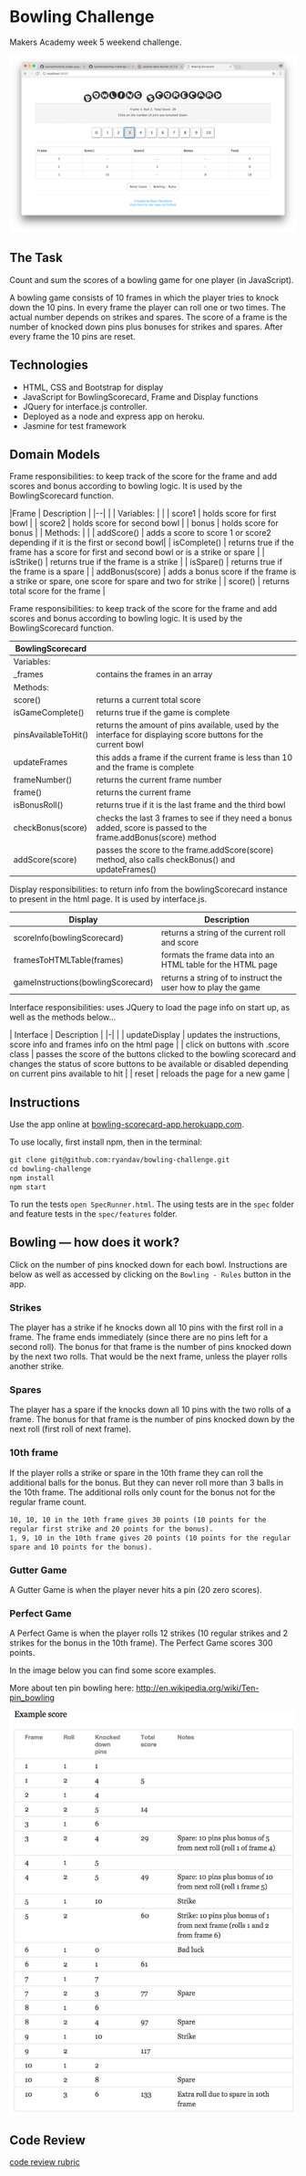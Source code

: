 
Bowling Challenge
=================

Makers Academy week 5 weekend challenge.

![Bowling Scorecard App Image](public/images/bowling.png)

## The Task

Count and sum the scores of a bowling game for one player (in JavaScript).

A bowling game consists of 10 frames in which the player tries to knock down the 10 pins. In every frame the player can roll one or two times. The actual number depends on strikes and spares. The score of a frame is the number of knocked down pins plus bonuses for strikes and spares. After every frame the 10 pins are reset.

## Technologies
- HTML, CSS and Bootstrap for display
- JavaScript for BowlingScorecard, Frame and Display functions
- JQuery for interface.js controller.
- Deployed as a node and express app on heroku.
- Jasmine for test framework

## Domain Models

Frame responsibilities: to keep track of the score for the frame and add scores and bonus according to bowling logic. It is used by the BowlingScorecard function.

|Frame | Description |
|--| |
| Variables: |  |
| score1 | holds score for first bowl |
| score2 | holds score for second bowl |
| bonus | holds score for bonus |
| Methods: | |
| addScore() | adds a score to score 1 or score2 depending if it is the first or second bowl|
| isComplete() | returns true if the frame has a score for first and second bowl or is a strike or spare |
| isStrike() | returns true if the frame is a strike |
| isSpare() | returns true if the frame is a spare |
| addBonus(score) | adds a bonus score if the frame is a strike or spare, one score for spare and two for strike |
| score() | returns total score for the frame |

Frame responsibilities: to keep track of the score for the frame and add scores and bonus according to bowling logic. It is used by the BowlingScorecard function.

| BowlingScorecard | |
|-| -|
| Variables: | |
| _frames | contains the frames in an array |
| Methods: | |
| score() | returns a current total score |
| isGameComplete() | returns true if the game is complete |
| pinsAvailableToHit() | returns the amount of pins available, used by the interface for displaying score buttons for the current bowl
| updateFrames | this adds a frame if the current frame is less than 10 and the frame is complete |
| frameNumber() | returns the current frame number |
| frame() | returns the current frame |
| isBonusRoll() | returns true if it is the last frame and the third bowl |
| checkBonus(score) | checks the last 3 frames to see if they need a bonus added, score is passed to the frame.addBonus(score) method |
| addScore(score) | passes the score to the frame.addScore(score) method, also calls checkBonus() and updateFrames() |

Display responsibilities: to return info from the bowlingScorecard instance to present in the html page. It is used by interface.js.

| Display | Description |
|-|- |
| scoreInfo(bowlingScorecard) | returns a string of the current roll and score |
| framesToHTMLTable(frames) | formats the frame data into an HTML table for the HTML page |
| gameInstructions(bowlingScorecard) | returns a string of to instruct the user how to play the game |

Interface responsibilities: uses JQuery to load the page info on start up, as well as the methods below...

| Interface | Description |
|-| |
| updateDisplay | updates the instructions, score info and frames info on the html page |
| click on buttons with .score class | passes the score of the buttons clicked to the bowling scorecard and changes the status of score buttons to be available or disabled depending on current pins available to hit |
| reset | reloads the page for a new game |


## Instructions

Use the app online at [bowling-scorecard-app.herokuapp.com](https://bowling-scorecard-app.herokuapp.com/).

To use locally, first install npm, then in the terminal:
```
git clone git@github.com:ryandav/bowling-challenge.git
cd bowling-challenge
npm install
npm start
```

To run the tests `open SpecRunner.html`. The using tests are in the `spec` folder and feature tests in the `spec/features` folder.

## Bowling — how does it work?

Click on the number of pins knocked down for each bowl. Instructions are below as well as accessed by clicking on the `Bowling - Rules` button in the app.

### Strikes

The player has a strike if he knocks down all 10 pins with the first roll in a frame. The frame ends immediately (since there are no pins left for a second roll). The bonus for that frame is the number of pins knocked down by the next two rolls. That would be the next frame, unless the player rolls another strike.

### Spares

The player has a spare if the knocks down all 10 pins with the two rolls of a frame. The bonus for that frame is the number of pins knocked down by the next roll (first roll of next frame).

### 10th frame

If the player rolls a strike or spare in the 10th frame they can roll the additional balls for the bonus. But they can never roll more than 3 balls in the 10th frame. The additional rolls only count for the bonus not for the regular frame count.

    10, 10, 10 in the 10th frame gives 30 points (10 points for the regular first strike and 20 points for the bonus).
    1, 9, 10 in the 10th frame gives 20 points (10 points for the regular spare and 10 points for the bonus).

### Gutter Game

A Gutter Game is when the player never hits a pin (20 zero scores).

### Perfect Game

A Perfect Game is when the player rolls 12 strikes (10 regular strikes and 2 strikes for the bonus in the 10th frame). The Perfect Game scores 300 points.

In the image below you can find some score examples.

More about ten pin bowling here: http://en.wikipedia.org/wiki/Ten-pin_bowling

![Ten Pin Score Example](public/images/example_ten_pin_scoring.png)

## Code Review

[code review rubric](docs/review.md)
